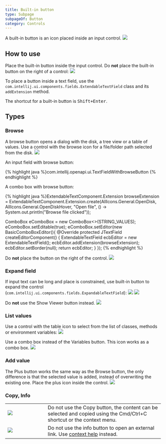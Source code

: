 ```yaml
---
title: Built-in button
type: Subpage
subpageOf: Button
category: Controls
---
```


A built-in button is an icon placed inside an input control.
![]({{site.baseurl}}/images/built_in_button/input_browse.png)


## How to use

Place the built-in button inside the input control. Do **not** place the built-in button on the right of a control:
![]({{site.baseurl}}/images/built_in_button/outside.png)

To place a button inside a text field, use the `com.intellij.ui.components.fields.ExtendableTextField` class and
its `addExtension` method.

The shortcut for a built-in button is <kbd>Shift+Enter</kbd>.


## Types

### Browse
A browse button opens a dialog with the disk, a tree view or a table of values. 
Use a control with the browse icon for a file/folder path selected from the disk.
![]({{site.baseurl}}/images/built_in_button/input_browse.png)

An input field with browse button:
<div class="code-block__wrapper">{% highlight java %}com.intellij.openapi.ui.TextFieldWithBrowseButton
{% endhighlight %}</div> 

A combo box with browse button:
<div class="code-block__wrapper">{% highlight java %}ExtendableTextComponent.Extension browseExtension =
  ExtendableTextComponent.Extension.create(AllIcons.General.OpenDisk, AllIcons.General.OpenDiskHover,
                                         "Open file", () -> System.out.println("Browse file clicked"));

ComboBox<String> eComboBox = new ComboBox<>(STRING_VALUES);
eComboBox.setEditable(true);
eComboBox.setEditor(new BasicComboBoxEditor(){
  @Override
  protected JTextField createEditorComponent() {
    ExtendableTextField ecbEditor = new ExtendableTextField();
    ecbEditor.addExtension(browseExtension);
    ecbEditor.setBorder(null);
    return ecbEditor;
  }
});
{% endhighlight %}</div>

Do **not** place the button on the right of the control.
![]({{site.baseurl}}/images/built_in_button/browse_buttons.png)

### Expand field
If input text can be long and place is constrained, use built-in button to expand the control (`com.intellij.ui.components.fields.ExpandableTextField`):
![]({{site.baseurl}}/images/input_field/expandable_1.png)
![]({{site.baseurl}}/images/input_field/expandable_2.png)

Do **not** use the Show Viewer button instead. 
![]({{site.baseurl}}/images/built_in_button/input_expand.png)


### List values
Use a control with the table icon to select from the list of classes, methods or environment variables:
![]({{site.baseurl}}/images/built_in_button/input_table.png)

Use a combo box instead of the Variables button. This icon works as a combo box.
![]({{site.baseurl}}/images/built_in_button/variables_combobox.png)


### Add value
The Plus button works the same way as the Browse button, the only difference is that the selected value is added, instead of overwriting the existing one. Place the plus icon inside the control.
![]({{site.baseurl}}/images/built_in_button/plus.png)

### Copy, Info
<p></p>
<table>
<col width="130px">
    <tr>
        <td> <img src="{{site.baseurl}}/images/built_in_button/copy_button.png" style="margin-top: -5px"></td>
        <td> Do not use the Copy button, the content can be selected and copied using the Cmd/Ctrl+C shortcut or the context menu. </td>
    </tr>
    <tr>
        <td> <img src="{{site.baseurl}}/images/built_in_button/info_button.png" style="margin-top: -5px"></td>
        <td> Do not use the info button to open an external link. Use <a href="{{site.baseurl}}/principles/context_help">context help</a> instead.</td>
    </tr>
</table>